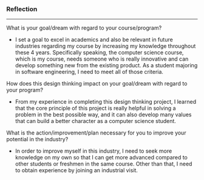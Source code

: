 ### Reflection
-------------
What is your goal/dream with regard to your course/program?
- I set a goal to excel in academics and also be relevant in future industries regarding my course by increasing my knowledge throughout these 4 years. Specifically speaking, the computer science course, which is my course, needs someone who is really innovative and can develop something new from the existing product. As a student majoring in software engineering, I need to meet all of those criteria.

How does this design thinking impact on your goal/dream with regard to your program?
- From my experience in completing this design thinking project, I learned that the core principle of this project is really helpful in solving a problem in the best possible way, and it can also develop many values that can build a better character as a computer science student.

What is the action/improvement/plan necessary for you to improve your potential in the industry?
- In order to improve myself in this industry, I need to seek more knowledge on my own so that I can get more advanced compared to other students or freshmen in the same course. Other than that, I need to obtain experience by joining an industrial visit.
